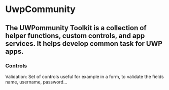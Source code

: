 # UwpCommunity

## The UWPommunity Toolkit is a collection of helper functions, custom controls, and app services. It helps develop common task for UWP apps. 

### Controls

Validation: Set of controls useful for example in a form, to validate the fields name, username, password...
